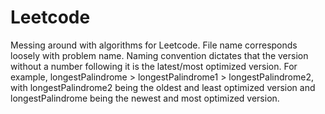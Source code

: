 # Leetcode
Messing around with algorithms for Leetcode. File name corresponds loosely with problem name. Naming convention dictates that the version
without a number following it is the latest/most optimized version. For example, longestPalindrome > longestPalindrome1 > longestPalindrome2,
with longestPalindrome2 being the oldest and least optimized version and longestPalindrome being the newest and most optimized version. 

